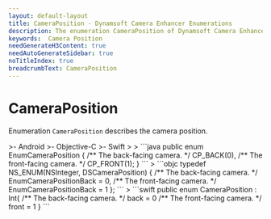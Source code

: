 ```yaml
---
layout: default-layout
title: CameraPosition - Dynamsoft Camera Enhancer Enumerations
description: The enumeration CameraPosition of Dynamsoft Camera Enhancer describes the camera position.
keywords:  Camera Position
needGenerateH3Content: true
needAutoGenerateSidebar: true
noTitleIndex: true
breadcrumbText: CameraPosition
---
```


# CameraPosition

Enumeration `CameraPosition` describes the camera position.

<div class="sample-code-prefix template2"></div>
   >- Android
   >- Objective-C
   >- Swift
   >
>
```java
public enum EnumCameraPosition {
   /** The back-facing camera. */
   CP_BACK(0),
   /** The front-facing camera. */
   CP_FRONT(1);
}
```
>
```objc
typedef NS_ENUM(NSInteger, DSCameraPosition)
{
   /** The back-facing camera. */
   EnumCameraPositionBack = 0,
   /** The front-facing camera. */
   EnumCameraPositionBack = 1
};
```
>
```swift
public enum CameraPosition : Int{
   /** The back-facing camera. */
   back = 0
   /** The front-facing camera. */
   front = 1
}
```
